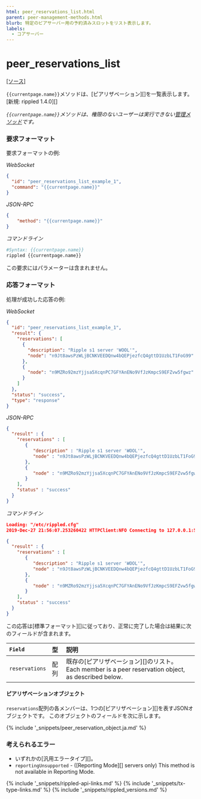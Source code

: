 ```yaml
---
html: peer_reservations_list.html
parent: peer-management-methods.html
blurb: 特定のピアサーバー用の予約済みスロットをリスト表示します。
labels:
  - コアサーバー
---
```


# peer_reservations_list
[[ソース]](https://github.com/ripple/rippled/blob/4a1148eb2849513dd1e7ae080288fd47ab57a376/src/ripple/rpc/handlers/Reservations.cpp#L116 "Source")

`{{currentpage.name}}`メソッドは、\[ピアリザベーション\]\[\]を一覧表示します。 \[新規: rippled 1.4.0\]\[\]

_`{{currentpage.name}}`メソッドは、権限のないユーザーは実行できない[管理メソッド](admin-api-methods.html)です。_


### 要求フォーマット

要求フォーマットの例:

<!-- MULTICODE_BLOCK_START -->

*WebSocket*

```json
{
  "id": "peer_reservations_list_example_1",
  "command": "{{currentpage.name}}"
}
```

*JSON-RPC*

```json
{
    "method": "{{currentpage.name}}"
}
```

*コマンドライン*

```sh
#Syntax: {{currentpage.name}}
rippled {{currentpage.name}}
```

<!-- MULTICODE_BLOCK_END -->

この要求にはパラメーターは含まれません。


### 応答フォーマット

処理が成功した応答の例:

<!-- MULTICODE_BLOCK_START -->

*WebSocket*

```json
{
  "id": "peer_reservations_list_example_1",
  "result": {
    "reservations": [
      {
        "description": "Ripple s1 server 'WOOL'",
        "node": "n9Jt8awsPzWLjBCNKVEEDQnw4bQEPjezfcQ4gttD1UzbLT1FoG99"
      },
      {
        "node": "n9MZRo92mzYjjsa5XcqnPC7GFYAnENo9VfJzKmpcS9EFZvw5fgwz"
      }
    ]
  },
  "status": "success",
  "type": "response"
}
```

*JSON-RPC*

```json
{
  "result" : {
    "reservations" : [
       {
          "description" : "Ripple s1 server 'WOOL'",
          "node" : "n9Jt8awsPzWLjBCNKVEEDQnw4bQEPjezfcQ4gttD1UzbLT1FoG99"
       },
       {
          "node" : "n9MZRo92mzYjjsa5XcqnPC7GFYAnENo9VfJzKmpcS9EFZvw5fgwz"
       }
    ],
    "status" : "success"
  }
}
```

*コマンドライン*

```json
Loading: "/etc/rippled.cfg"
2019-Dec-27 21:56:07.253260422 HTTPClient:NFO Connecting to 127.0.0.1:5005

{
  "result" : {
    "reservations" : [
       {
          "description" : "Ripple s1 server 'WOOL'",
          "node" : "n9Jt8awsPzWLjBCNKVEEDQnw4bQEPjezfcQ4gttD1UzbLT1FoG99"
       },
       {
          "node" : "n9MZRo92mzYjjsa5XcqnPC7GFYAnENo9VfJzKmpcS9EFZvw5fgwz"
       }
    ],
    "status" : "success"
  }
}
```

<!-- MULTICODE_BLOCK_END -->

この応答は\[標準フォーマット\]\[\]に従っており、正常に完了した場合は結果に次のフィールドが含まれます。

| `Field`        | 型  | 説明                                                                                      |
|:-------------- |:-- |:--------------------------------------------------------------------------------------- |
| `reservations` | 配列 | 既存の\[ピアリザベーション\]\[\]のリスト。 Each member is a peer reservation object, as described below. |

#### ピアリザベーションオブジェクト

`reservations`配列の各メンバーは、1つの\[ピアリザベーション\]\[\]を表すJSONオブジェクトです。 このオブジェクトのフィールドを次に示します。

{% include '_snippets/peer_reservation_object.ja.md' %}
<!--_ -->

### 考えられるエラー

- いずれかの\[汎用エラータイプ\]\[\]。
- `reportingUnsupported` - (\[Reporting Mode\]\[\] servers only) This method is not available in Reporting Mode.

<!--{# common link defs #}-->
{% include '_snippets/rippled-api-links.md' %}
{% include '_snippets/tx-type-links.md' %}
{% include '_snippets/rippled_versions.md' %}
